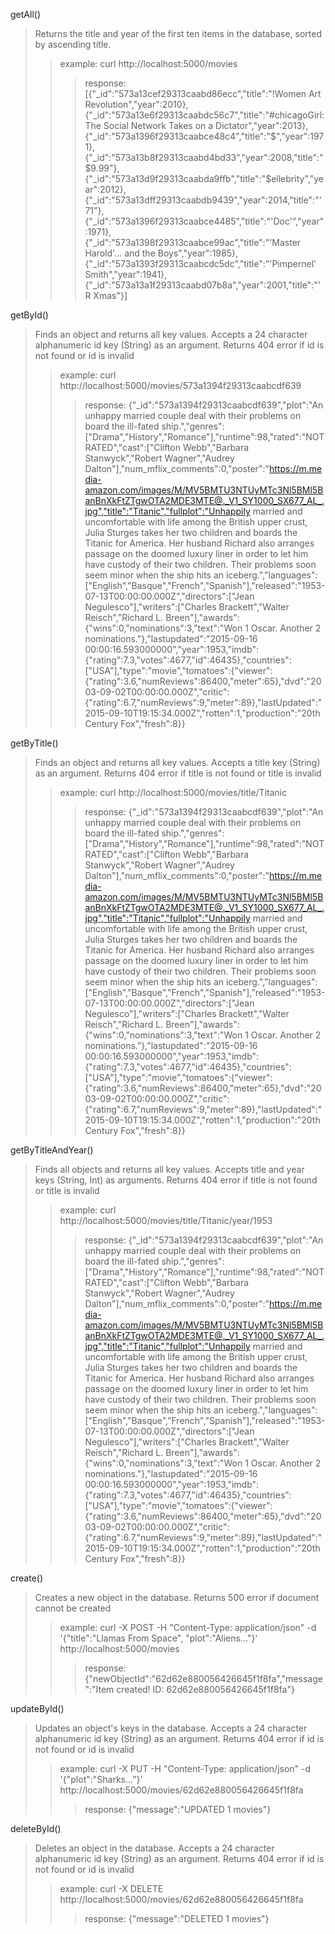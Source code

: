getAll()
> Returns the title and year of the first ten items in the database, sorted by ascending title. 
> 
>> example: curl http://localhost:5000/movies
>>> response: [{"_id":"573a13cef29313caabd86ecc","title":"!Women Art Revolution","year":2010},{"_id":"573a13e6f29313caabdc56c7","title":"#chicagoGirl: The Social Network Takes on a Dictator","year":2013},{"_id":"573a1396f29313caabce48c4","title":"$","year":1971},{"_id":"573a13b8f29313caabd4bd33","year":2008,"title":"$9.99"},{"_id":"573a13d9f29313caabda9ffb","title":"$ellebrity","year":2012},{"_id":"573a13dff29313caabdb9439","year":2014,"title":"'71"},{"_id":"573a1396f29313caabce4485","title":"'Doc'","year":1971},{"_id":"573a1398f29313caabce99ac","title":"'Master Harold'... and the Boys","year":1985},{"_id":"573a1393f29313caabcdc5dc","title":"'Pimpernel' Smith","year":1941},{"_id":"573a13a1f29313caabd07b8a","year":2001,"title":"'R Xmas"}]

getById()
> Finds an object and returns all key values. 
> Accepts a 24 character alphanumeric id key (String) as an argument. 
> Returns 404 error if id is not found or id is invalid
>> example: curl http://localhost:5000/movies/573a1394f29313caabcdf639
>>> response: {"_id":"573a1394f29313caabcdf639","plot":"An unhappy married couple deal with their problems on board the ill-fated ship.","genres":["Drama","History","Romance"],"runtime":98,"rated":"NOT RATED","cast":["Clifton Webb","Barbara Stanwyck","Robert Wagner","Audrey Dalton"],"num_mflix_comments":0,"poster":"https://m.media-amazon.com/images/M/MV5BMTU3NTUyMTc3Nl5BMl5BanBnXkFtZTgwOTA2MDE3MTE@._V1_SY1000_SX677_AL_.jpg","title":"Titanic","fullplot":"Unhappily married and uncomfortable with life among the British upper crust, Julia Sturges takes her two children and boards the Titanic for America. Her husband Richard also arranges passage on the doomed luxury liner in order to let him have custody of their two children. Their problems soon seem minor when the ship hits an iceberg.","languages":["English","Basque","French","Spanish"],"released":"1953-07-13T00:00:00.000Z","directors":["Jean Negulesco"],"writers":["Charles Brackett","Walter Reisch","Richard L. Breen"],"awards":{"wins":0,"nominations":3,"text":"Won 1 Oscar. Another 2 nominations."},"lastupdated":"2015-09-16 00:00:16.593000000","year":1953,"imdb":{"rating":7.3,"votes":4677,"id":46435},"countries":["USA"],"type":"movie","tomatoes":{"viewer":{"rating":3.6,"numReviews":86400,"meter":65},"dvd":"2003-09-02T00:00:00.000Z","critic":{"rating":6.7,"numReviews":9,"meter":89},"lastUpdated":"2015-09-10T19:15:34.000Z","rotten":1,"production":"20th Century Fox","fresh":8}}

getByTitle()
> Finds an object and returns all key values.
> Accepts a title key (String) as an argument.
> Returns 404 error if title is not found or title is invalid
>> example: curl http://localhost:5000/movies/title/Titanic
>>> response: {"_id":"573a1394f29313caabcdf639","plot":"An unhappy married couple deal with their problems on board the ill-fated ship.","genres":["Drama","History","Romance"],"runtime":98,"rated":"NOT RATED","cast":["Clifton Webb","Barbara Stanwyck","Robert Wagner","Audrey Dalton"],"num_mflix_comments":0,"poster":"https://m.media-amazon.com/images/M/MV5BMTU3NTUyMTc3Nl5BMl5BanBnXkFtZTgwOTA2MDE3MTE@._V1_SY1000_SX677_AL_.jpg","title":"Titanic","fullplot":"Unhappily married and uncomfortable with life among the British upper crust, Julia Sturges takes her two children and boards the Titanic for America. Her husband Richard also arranges passage on the doomed luxury liner in order to let him have custody of their two children. Their problems soon seem minor when the ship hits an iceberg.","languages":["English","Basque","French","Spanish"],"released":"1953-07-13T00:00:00.000Z","directors":["Jean Negulesco"],"writers":["Charles Brackett","Walter Reisch","Richard L. Breen"],"awards":{"wins":0,"nominations":3,"text":"Won 1 Oscar. Another 2 nominations."},"lastupdated":"2015-09-16 00:00:16.593000000","year":1953,"imdb":{"rating":7.3,"votes":4677,"id":46435},"countries":["USA"],"type":"movie","tomatoes":{"viewer":{"rating":3.6,"numReviews":86400,"meter":65},"dvd":"2003-09-02T00:00:00.000Z","critic":{"rating":6.7,"numReviews":9,"meter":89},"lastUpdated":"2015-09-10T19:15:34.000Z","rotten":1,"production":"20th Century Fox","fresh":8}}

getByTitleAndYear()
> Finds all objects and returns all key values.
> Accepts title and year keys (String, Int) as arguments.
> Returns 404 error if title is not found or title is invalid
>> example: curl http://localhost:5000/movies/title/Titanic/year/1953
>>> response: {"_id":"573a1394f29313caabcdf639","plot":"An unhappy married couple deal with their problems on board the ill-fated ship.","genres":["Drama","History","Romance"],"runtime":98,"rated":"NOT RATED","cast":["Clifton Webb","Barbara Stanwyck","Robert Wagner","Audrey Dalton"],"num_mflix_comments":0,"poster":"https://m.media-amazon.com/images/M/MV5BMTU3NTUyMTc3Nl5BMl5BanBnXkFtZTgwOTA2MDE3MTE@._V1_SY1000_SX677_AL_.jpg","title":"Titanic","fullplot":"Unhappily married and uncomfortable with life among the British upper crust, Julia Sturges takes her two children and boards the Titanic for America. Her husband Richard also arranges passage on the doomed luxury liner in order to let him have custody of their two children. Their problems soon seem minor when the ship hits an iceberg.","languages":["English","Basque","French","Spanish"],"released":"1953-07-13T00:00:00.000Z","directors":["Jean Negulesco"],"writers":["Charles Brackett","Walter Reisch","Richard L. Breen"],"awards":{"wins":0,"nominations":3,"text":"Won 1 Oscar. Another 2 nominations."},"lastupdated":"2015-09-16 00:00:16.593000000","year":1953,"imdb":{"rating":7.3,"votes":4677,"id":46435},"countries":["USA"],"type":"movie","tomatoes":{"viewer":{"rating":3.6,"numReviews":86400,"meter":65},"dvd":"2003-09-02T00:00:00.000Z","critic":{"rating":6.7,"numReviews":9,"meter":89},"lastUpdated":"2015-09-10T19:15:34.000Z","rotten":1,"production":"20th Century Fox","fresh":8}}

create()
> Creates a new object in the database.
> Returns 500 error if document cannot be created
>> example: curl -X POST -H "Content-Type: application/json" -d '{"title":"Llamas From Space", "plot":"Aliens..."}' http://localhost:5000/movies
>>> response: {"newObjectId":"62d62e880056426645f1f8fa","message":"Item created! ID: 62d62e880056426645f1f8fa"}

updateById()
> Updates an object's keys in the database. 
> Accepts a 24 character alphanumeric id key (String) as an argument. 
> Returns 404 error if id is not found or id is invalid
>> example: curl -X PUT -H "Content-Type: application/json" -d '{"plot":"Sharks..."}' http://localhost:5000/movies/62d62e880056426645f1f8fa
>>> response: {"message":"UPDATED 1 movies"}

deleteById()
> Deletes an object in the database.
> Accepts a 24 character alphanumeric id key (String) as an argument. 
> Returns 404 error if id is not found or id is invalid
>> example: curl -X DELETE http://localhost:5000/movies/62d62e880056426645f1f8fa
>>> response: {"message":"DELETED 1 movies"}

